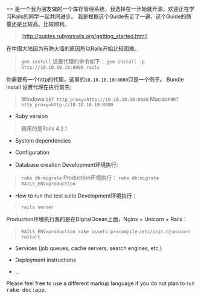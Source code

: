 == 是一个我为朋友做的一个库存管理系统，我选择在一开始就开源，欢迎正在学习Rails的同学一起共同进步。
我是根据这个Guide先走了一遍，这个Guide的质量还是比较高。比较顺利。
 > [http://guides.rubyonrails.org/getting_started.html]

在中国大陆因为有防火墙的原因所以Rails开始比较困难。
 > `gem install` 设置代理的命令如下：
 > `gem install -p http://10.10.10.10:8080 rails`
 
你需要有一个http的代理，这里的`10.10.10.10:8080`只是一个例子。
Bundle install 设置代理在执行前先:
 > Windows:`SET http_proxy=http://10.10.10.10:8080`
 > Mac:`EXPORT http_proxy=http://10.10.10.10:8080`

* Ruby version
 > 我用的是Rails 4.2.1

* System dependencies

* Configuration

* Database creation
Development环境执行:
 > `rake db:migrate`
Production环境执行：
 > `rake db:migrate RAILS_ENV=production`

* How to run the test suite
Development环境执行：
 > `rails server`

Production环境执行我的是在DigitalOcean上面，Nginx + Unicorn  + Rails：
 > `RAILS_ENV=production rake assets:precompile`
 > `/etc/init.d/unicorn restart`
 
* Services (job queues, cache servers, search engines, etc.)

* Deployment instructions

* ...


Please feel free to use a different markup language if you do not plan to run
<tt>rake doc:app</tt>.

[http://guides.rubyonrails.org/getting_started.html]: http://guides.rubyonrails.org/getting_started.html
